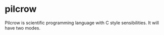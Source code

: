 # pilcrow
Pilcrow is scientific programming language with C style sensibilities. It will have two modes.
